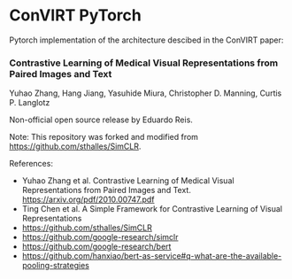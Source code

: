 # ConVIRT PyTorch 
Pytorch implementation of the architecture descibed in the ConVIRT paper:
### Contrastive Learning of Medical Visual Representations from Paired Images and Text
Yuhao Zhang, Hang Jiang, Yasuhide Miura, Christopher D. Manning, Curtis P. Langlotz

Non-official open source release by Eduardo Reis.

Note: This repository was forked and modified from https://github.com/sthalles/SimCLR.

References: 
- Yuhao Zhang et al. Contrastive Learning of Medical Visual Representations from Paired Images and Text. https://arxiv.org/pdf/2010.00747.pdf
- Ting Chen et al. A Simple Framework for Contrastive Learning of Visual Representations
- https://github.com/sthalles/SimCLR
- https://github.com/google-research/simclr
- https://github.com/google-research/bert
- https://github.com/hanxiao/bert-as-service#q-what-are-the-available-pooling-strategies